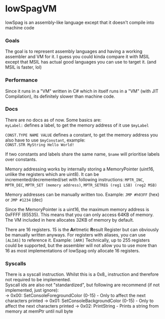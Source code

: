 # lowSpagVM
lowSpag is an assembly-like language except that it doesn't compile into machine code

### Goals
The goal is to represent assembly languages and having a working assembler and VM for it. I guess you could kinda compare it with MSIL except that MSIL has actual good languages you can use to target it. (and MSIL is faster, lol)

### Performance
Since it runs in a "VM" written in C# which in itself runs in a "VM" (with JIT Compilation), its definitely slower than machine code.

### Docs
There are no docs as of now. Some basics are:<br>
`myLabel:` defines a label, to get the memory address of it use `$myLabel`

`CONST.TYPE NAME VALUE` defines a constant, to get the memory address you also have to use `$myConstant`, example:<br>
`CONST.STR MyString Hello World!`

If two constants and labels share the same name, `$name` will prioritise labels over constants.

Memory addressing works by internally storing a MemoryPointer (uint16, unlike the registers which are uint8). It can be incremented/decremented/set with following instructions: `MPTR_INC`, `MPTR_DEC`, `MPTR_SET (memory address)`, `MPTR_SETREG (reg1 LSB) (reg2 MSB)`

Memory addresses can be manually written too. Example:
`JMP #h03FF` (hex) or `JMP #1234` (dec)

Since the MemoryPointer is a uint16, the maximum memory address is 0xFFFF (65535). This means that you can only access 64KB of memory. The VM included in here allocates 32KB of memory by default.

There are 16 registers. 15 is the **Ar**itmetic **R**esult Register but can obviously be manually written anyways. For registers with aliases, you can use `[ALIAS]` to reference it. Example: `[ARR]`
Technically, up to 255 registers could be supported, but the assembler will not allow you to use more than 16 as most implementations of lowSpag only allocate 16 registers.

### Syscalls
There is a syscall instruction. Whilst this is a 0x8_ instruction and therefore not required to be implemented.<br>
Syscall ids are also not "standardized", but following are recommend (if not implemented, just ignore):<br>
 -> 0x00: SetConsoleForegroundColor (0-15) - Only to affect the next characters printed
 -> 0x01: SetConsoleBackgroundColor (0-15) - Only to affect the next characters printed
 -> 0x02: PrintString - Prints a string from memory at memPtr until null byte
